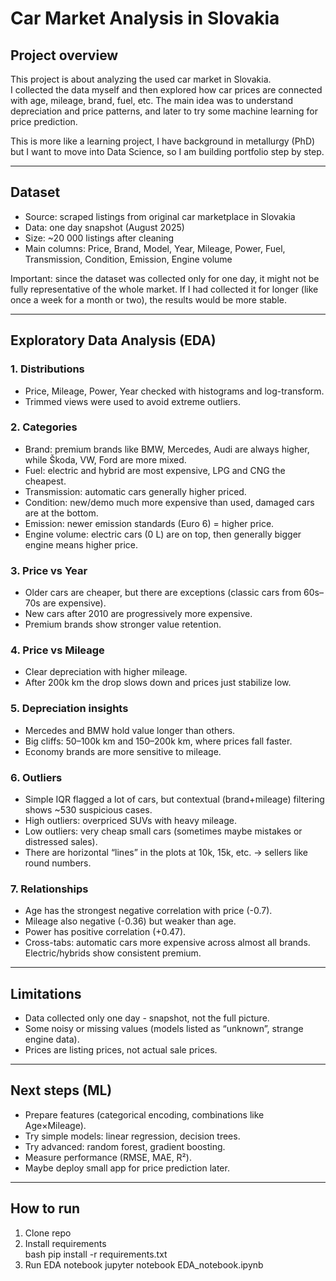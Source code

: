 # Car Market Analysis in Slovakia

## Project overview
This project is about analyzing the used car market in Slovakia.  
I collected the data myself and then explored how car prices are connected with age, mileage, brand, fuel, etc. The main idea was to understand depreciation and price patterns, and later to try some machine learning for price prediction.  

This is more like a learning project, I have background in metallurgy (PhD) but I want to move into Data Science, so I am building portfolio step by step.

---

## Dataset
- Source: scraped listings from original car marketplace in Slovakia
- Data: one day snapshot (August 2025)  
- Size: ~20 000 listings after cleaning  
- Main columns: Price, Brand, Model, Year, Mileage, Power, Fuel, Transmission, Condition, Emission, Engine volume  

Important: since the dataset was collected only for one day, it might not be fully representative of the whole market. If I had collected it for longer (like once a week for a month or two), the results would be more stable.

---

## Exploratory Data Analysis (EDA)

### 1. Distributions
- Price, Mileage, Power, Year checked with histograms and log-transform.
- Trimmed views were used to avoid extreme outliers.

### 2. Categories
- Brand: premium brands like BMW, Mercedes, Audi are always higher, while Škoda, VW, Ford are more mixed.  
- Fuel: electric and hybrid are most expensive, LPG and CNG the cheapest.  
- Transmission: automatic cars generally higher priced.  
- Condition: new/demo much more expensive than used, damaged cars are at the bottom.  
- Emission: newer emission standards (Euro 6) = higher price.  
- Engine volume: electric cars (0 L) are on top, then generally bigger engine means higher price.  

### 3. Price vs Year
- Older cars are cheaper, but there are exceptions (classic cars from 60s–70s are expensive).  
- New cars after 2010 are progressively more expensive.  
- Premium brands show stronger value retention.  

### 4. Price vs Mileage
- Clear depreciation with higher mileage.  
- After 200k km the drop slows down and prices just stabilize low.  

### 5. Depreciation insights
- Mercedes and BMW hold value longer than others.  
- Big cliffs: 50–100k km and 150–200k km, where prices fall faster.  
- Economy brands are more sensitive to mileage.  

### 6. Outliers
- Simple IQR flagged a lot of cars, but contextual (brand+mileage) filtering shows ~530 suspicious cases.  
- High outliers: overpriced SUVs with heavy mileage.  
- Low outliers: very cheap small cars (sometimes maybe mistakes or distressed sales).  
- There are horizontal “lines” in the plots at 10k, 15k, etc. → sellers like round numbers.

### 7. Relationships
- Age has the strongest negative correlation with price (-0.7).  
- Mileage also negative (-0.36) but weaker than age.  
- Power has positive correlation (+0.47).  
- Cross-tabs: automatic cars more expensive across almost all brands. Electric/hybrids show consistent premium.  

---

## Limitations
- Data collected only one day - snapshot, not the full picture.  
- Some noisy or missing values (models listed as “unknown”, strange engine data).  
- Prices are listing prices, not actual sale prices.  

---

## Next steps (ML)
- Prepare features (categorical encoding, combinations like Age×Mileage).  
- Try simple models: linear regression, decision trees.  
- Try advanced: random forest, gradient boosting.  
- Measure performance (RMSE, MAE, R²).  
- Maybe deploy small app for price prediction later.  

---

## How to run
1. Clone repo  
2. Install requirements  
    bash
    pip install -r requirements.txt
3. Run EDA notebook
    jupyter notebook EDA_notebook.ipynb